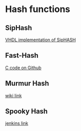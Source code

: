 # Hash functions

## SipHash

[VHDL implementation of SipHASH](https://github.com/pemb/siphash)

## Fast-Hash

[C code on Github](https://github.com/ZilongTan/fast-hash)

## Murmur Hash

[wiki link](https://en.wikipedia.org/wiki/MurmurHash)

## Spooky Hash

[jenkins link](http://burtleburtle.net/bob/hash/spooky.html)